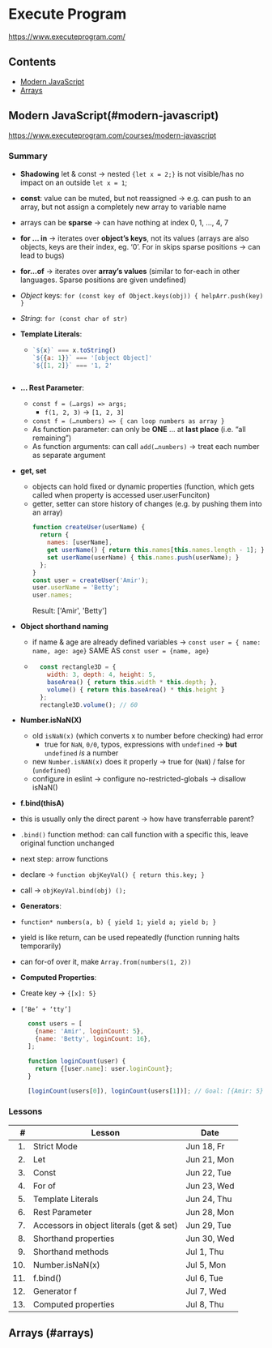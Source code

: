 # Execute Program

<https://www.executeprogram.com/>

## Contents

- [Modern JavaScript](#modern-javascript)
- [Arrays](#arrays)

## Modern JavaScript(#modern-javascript)

<https://www.executeprogram.com/courses/modern-javascript>

### Summary

- **Shadowing** let & const &rarr; nested `{let x = 2;}` is not visible/has no impact on an outside `let x = 1`;
- **const**: value can be muted, but not reassigned &rarr; e.g. can push to an array, but not assign a completely new array to variable name
-	arrays can be **sparse** &rarr; can have nothing at index 0, 1, …, 4, 7
-	**for … in** &rarr; iterates over **object’s keys**, not its values (arrays are also objects, keys are their index, eg. ‘0’. For in skips sparse positions &rarr; can lead to bugs)
-	**for…of** &rarr; iterates over **array’s values** (similar to for-each in other languages. Sparse positions are given undefined)
  - *Object* keys: `for (const key of Object.keys(obj)) { helpArr.push(key) }`
  - *String*: `for (const char of str)`
- **Template Literals**: 

  - ```javascript
    `${x}` === x.toString()
    `${{a: 1}}` === '[object Object]'
    `${[1, 2]}` === '1, 2'
  ```
- **... Rest Parameter**:
  -	`const f = (…args) => args;`
    - `f(1, 2, 3)` &rarr; `[1, 2, 3]`
  - `const f = (…numbers) => { can loop numbers as array }`
  - As function parameter: can only be **ONE** … at **last place** (i.e. “all remaining”)
  -	As function arguments: can call `add(…numbers)` &rarr; treat each number as separate argument

- **get, set**
  - objects can hold fixed or dynamic properties (function, which gets called when property is accessed user.userFunciton)
  - getter, setter can store history of changes (e.g. by pushing them into an array)
    ```javascript
    function createUser(userName) {
      return {
        names: [userName],
        get userName() { return this.names[this.names.length - 1]; },
        set userName(userName) { this.names.push(userName); }
      };
    }
    const user = createUser('Amir');
    user.userName = 'Betty';
    user.names;
    ```
    Result: ['Amir', 'Betty']

- **Object shorthand naming**
  - if name & age are already defined variables &rarr; `const user = { name: name, age: age}` SAME AS `const user = {name, age}`
  - 
    ```javascript 
      const rectangle3D = {
        width: 3, depth: 4, height: 5,
        baseArea() { return this.width * this.depth; },
        volume() { return this.baseArea() * this.height }
      };
      rectangle3D.volume(); // 60
      ```

- **Number.isNaN(X)**
  - old `isNaN(x)` (which converts x to number before checking) had error
    - true for `NaN`, `0/0`, typos, expressions with `undefined` &rarr; **but** `undefined` *is* a number
  - new `Number.isNAN(x)` does it properly &rarr; true for (`NaN`) / false for (`undefined`)
  - configure in eslint &rarr; configure no-restricted-globals &rarr; disallow isNaN()

-	**f.bind(thisA)**
  -	this is usually only the direct parent &rarr; how have transferrable parent?
  -	`.bind()` function method: can call function with a specific this, leave original function unchanged
  -	next step: arrow functions
  -	declare &rarr; `function objKeyVal() { return this.key; }`
  -	call &rarr; `objKeyVal.bind(obj) ();`

-	**Generators**:
  -	`function* numbers(a, b) { yield 1; yield a; yield b; }`
  -	yield is like return, can be used repeatedly (function running halts temporarily)
  -	can for-of over it, make `Array.from(numbers(1, 2))`

-	**Computed Properties**:
  -	Create key &rarr; `{[x]: 5}`
  -	`[‘Be’ + ‘tty’]`
    ```javascript
      const users = [
        {name: 'Amir', loginCount: 5},
        {name: 'Betty', loginCount: 16},
      ];

      function loginCount(user) {
        return {[user.name]: user.loginCount};
      }

      [loginCount(users[0]), loginCount(users[1])]; // Goal: [{Amir: 5}, {Betty: 16}]
    ```

### Lessons

| # | Lesson | Date |
| ---: | --- | --- |
| 1. | Strict Mode | Jun 18, Fr |
| 2. | Let | Jun 21, Mon |
| 3. | Const | Jun 22, Tue |
| 4. | For of | Jun 23, Wed |
| 5. | Template Literals| Jun 24, Thu |
| 6. | Rest Parameter | Jun 28, Mon |
| 7. | Accessors in object literals (get & set)| Jun 29, Tue |
| 8. | Shorthand properties | Jun 30, Wed |
| 9. | Shorthand methods | Jul 1, Thu |
| 10. | Number.isNaN(x) | Jul 5, Mon |
| 11. | f.bind() | Jul 6, Tue|
| 12. | Generator f | Jul 7, Wed |
| 13. | Computed properties | Jul 8, Thu |
<!--
| | | |
| | | |
| | | |
 -->

## Arrays (#arrays)

 

